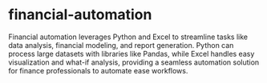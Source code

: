 # financial-automation
Financial automation leverages Python and Excel to streamline tasks like data analysis, financial modeling, and report generation. Python can process large datasets with libraries like Pandas, while Excel handles easy visualization and what-if analysis, providing a seamless automation solution for finance professionals to automate ease workflows. 
